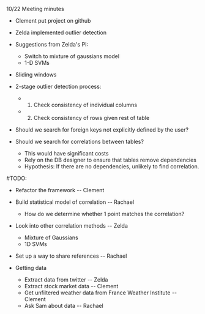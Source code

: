 
10/22 Meeting minutes

* Clement put project on github
* Zelda implemented outlier detection

* Suggestions from Zelda's PI:
  + Switch to mixture of gaussians model
  + 1-D SVMs

* Sliding windows

* 2-stage outlier detection process:
  + 1) Check consistency of individual columns
  + 2) Check consistency of rows given rest of table

* Should we search for foreign keys not explicitly defined by the user?
* Should we search for correlations between tables?
     + This would have significant costs
     + Rely on the DB designer to ensure that tables remove dependencies
     + Hypothesis: If there are no dependencies, unlikely to find correlation.

#TODO:


   * Refactor the framework -- Clement
   * Build statistical model of correlation -- Rachael

      + How do we determine whether 1 point matches the correlation?

   * Look into other correlation methods -- Zelda

      + Mixture of Gaussians
      + 1D SVMs

   * Set up a way to share references -- Rachael
   * Getting data

      + Extract data from twitter -- Zelda 
      + Extract stock market data -- Clement
      + Get unfiltered weather data from France Weather Institute -- Clement
      + Ask Sam about data -- Rachael


